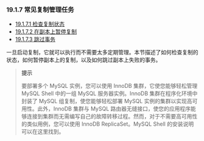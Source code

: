 ### 19.1.7 常见复制管理任务

- [19.1.7.1 检查复制状态](./19.01.07.01.检查复制状态.md)
- [19.1.7.2 在副本上暂停复制](./19.01.07.02.在副本上暂停复制.md)
- [19.1.7.3 跳过事务](./19.01.07.03.跳过事务.md)

一旦启动复制，它就可以执行而不需要太多定期管理。本节描述了如何检查复制的状态，如何暂停副本上的复制，以及如何跳过副本上失败的事务。

> **提示**
>
> 要部署多个 MySQL 实例，您可以使用 InnoDB 集群，它使您能够轻松管理 MySQL Shell 中的一组 MySQL 服务器实例。InnoDB 集群在程序化环境中封装了 MySQL 组复制，使您能够轻松部署 MySQL 实例的集群以实现高可用性。此外，InnoDB 集群与 MySQL 路由器无缝接口，使您的应用程序能够连接到集群而无需编写自己的故障转移过程。然而，对于不需要高可用性的类似用例，您可以使用 InnoDB ReplicaSet。MySQL Shell 的安装说明可以在这里找到。